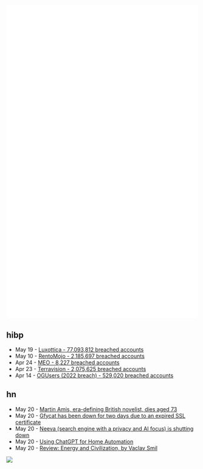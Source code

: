 ![Metrics](https://raw.githubusercontent.com/phixion/phixion/master/metrics.svg)

## hibp

<!--
for https://github.com/phixion/phixion/blob/main/.github/workflows/feeds.yml
-->
<!--START_SECTION:haveibeenpwnd-->
- May 19 - [Luxottica - 77,093,812 breached accounts](https://haveibeenpwned.com/PwnedWebsites#Luxottica)
- May 10 - [RentoMojo - 2,185,697 breached accounts](https://haveibeenpwned.com/PwnedWebsites#RentoMojo)
- Apr 24 - [MEO - 8,227 breached accounts](https://haveibeenpwned.com/PwnedWebsites#MEO)
- Apr 23 - [Terravision - 2,075,625 breached accounts](https://haveibeenpwned.com/PwnedWebsites#Terravision)
- Apr 14 - [OGUsers (2022 breach) - 529,020 breached accounts](https://haveibeenpwned.com/PwnedWebsites#OGUsers2022)
<!--END_SECTION:haveibeenpwnd-->

## hn

<!--
for https://github.com/phixion/phixion/blob/main/.github/workflows/feeds.yml
-->
<!--START_SECTION:hn-->
- May 20 - [Martin Amis, era-defining British novelist, dies aged 73](https://www.theguardian.com/books/2023/may/20/martin-amis-era-defining-british-novelist-dies-aged-73)
- May 20 - [Gfycat has been down for two days due to an expired SSL certificate](https://old.reddit.com/r/gfycat/comments/13kj3u7/has_gfycat_suddenly_gone_down_for_anyone_else/)
- May 20 - [Neeva (search engine with a privacy and AI focus) is shutting down](https://neeva.com/blog/may-announcement)
- May 20 - [Using ChatGPT for Home Automation](https://www.atomic14.com/2023/05/14/is-this-the-future-of-home-automation.html)
- May 20 - [Review: Energy and Civilization, by Vaclav Smil](https://www.thepsmiths.com/p/review-energy-and-civilization-by)
<!--END_SECTION:hn-->

<!--
for https://yhype.me
-->
![](https://hit.yhype.me/github/profile?user_id=13013670)
